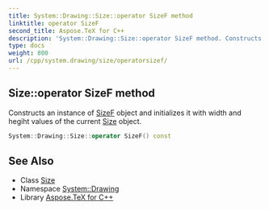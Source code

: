 ```yaml
---
title: System::Drawing::Size::operator SizeF method
linktitle: operator SizeF
second_title: Aspose.TeX for C++
description: 'System::Drawing::Size::operator SizeF method. Constructs an instance of SizeF object and initializes it with width and hegiht values of the current Size object in C++.'
type: docs
weight: 800
url: /cpp/system.drawing/size/operatorsizef/
---
```

## Size::operator SizeF method


Constructs an instance of [SizeF](../../sizef/) object and initializes it with width and hegiht values of the current [Size](../) object.

```cpp
System::Drawing::Size::operator SizeF() const
```

## See Also

* Class [Size](../)
* Namespace [System::Drawing](../../)
* Library [Aspose.TeX for C++](../../../)
